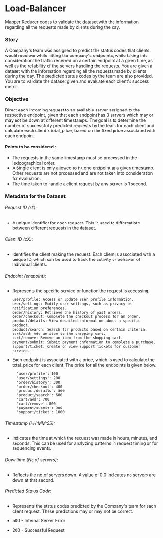 # Load-Balancer
Mapper Reducer codes to validate the dataset with the information regarding all the requests made by clients during the day.

### Story
A Company's team was assigned to predict the status codes that clients would receieve while hitting the company's endpoints, while taking into consideration the traffic received on a certain endpoint at a given time, as well as the reliability of the servers handling the requests. You are given a dataset with the information regarding all the requests made by clients during the day. The predicted status codes by the team are also provided. You are to validate the dataset given and evaluate each client's success metric.

### Objective

Direct each incoming request to an available server assigned to the respective endpoint, given that each endpoint has 3 servers which may or may not be down at different timestamps. The goal is to determine the number of successfully predicted requests by the team for each client and calculate each client's total_price, based on the fixed price associated with each endpoint.

#### Points to be considered :

- The requests in the same timestamp must be processed in the lexicographical order.
- A Single client is only allowed to hit one endpoint at a given timestamp. Other requests are not processed and are not taken into consideration for evaluation.
- The time taken to handle a client request by any server is 1 second.

### Metadata for the Dataset:

###### Request ID (rX):

- A unique identifier for each request. This is used to differentiate between different requests in the dataset.

###### Client ID (cX):

- Identifies the client making the request. Each client is associated with a unique ID, which can be used to track the activity or behavior of individual clients.

###### Endpoint (endpoint):

- Represents the specific service or function the request is accessing.

    ```
    user/profile: Access or update user profile information.
    user/settings: Modify user settings, such as privacy or notification preferences.
    order/history: Retrieve the history of past orders.
    order/checkout: Complete the checkout process for an order.
    product/details: View detailed information about a specific product.
    product/search: Search for products based on certain criteria.
    cart/add: Add an item to the shopping cart.
    cart/remove: Remove an item from the shopping cart.
    payment/submit: Submit payment information to complete a purchase.
    support/ticket: Create or view support tickets for customer service.
    ``` 

- Each endpoint is associated with a price, which is used to calculate the total_price for each client. The price for all the endpoints is given below.

        'user/profile': 100
        'user/settings': 200
        'order/history': 300
        'order/checkout': 400
        'product/details': 500
        'product/search': 600
        'cart/add': 700
        'cart/remove': 800
        'payment/submit': 900
        'support/ticket': 1000
###### Timestamp (HH:MM:SS):

- Indicates the time at which the request was made in hours, minutes, and seconds. This can be used for analyzing patterns in request timing or for sequencing events.

###### Downtime (No.of servers):

- Reflects the no.of servers down. A value of 0.0 indicates no servers are down at that second.

###### Predicted Status Code:

- Represents the status codes predicted by the Company's team for each client request. These predictions may or may not be correct.

- 500 - Internal Server Error
- 200 - Successful Request
